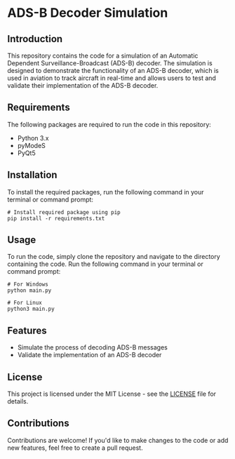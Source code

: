 # ADS-B Decoder Simulation

## Introduction

This repository contains the code for a simulation of an Automatic Dependent Surveillance-Broadcast (ADS-B) decoder. The simulation is designed to demonstrate the functionality of an ADS-B decoder, which is used in aviation to track aircraft in real-time and allows users to test and validate their implementation of the ADS-B decoder. 

## Requirements

The following packages are required to run the code in this repository:
- Python 3.x
- pyModeS
- PyQt5

## Installation

To install the required packages, run the following command in your terminal or command prompt:
``` shell
# Install required package using pip
pip install -r requirements.txt
```

## Usage

To run the code, simply clone the repository and navigate to the directory containing the code. Run the following command in your terminal or command prompt:
``` shell
# For Windows
python main.py

# For Linux
python3 main.py
```

## Features

- Simulate the process of decoding ADS-B messages
- Validate the implementation of an ADS-B decoder

## License

This project is licensed under the MIT License - see the [LICENSE](LICENSE) file for details.

## Contributions

Contributions are welcome! If you'd like to make changes to the code or add new features, feel free to create a pull request.

